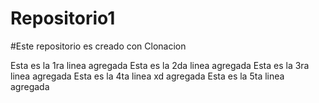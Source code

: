 # Repositorio1
#Este repositorio es creado con Clonacion

Esta es la 1ra linea agregada
Esta es la 2da linea agregada
Esta es la 3ra linea agregada
Esta es la 4ta linea xd agregada
Esta es la 5ta linea agregada
